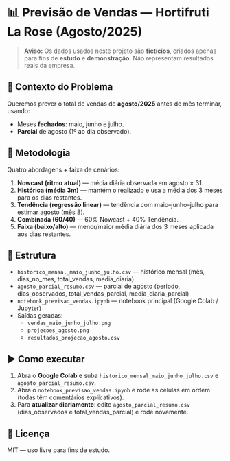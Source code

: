 # 📊 Previsão de Vendas — Hortifruti La Rose (Agosto/2025)

> **Aviso:** Os dados usados neste projeto são **fictícios**, criados apenas para fins de **estudo** e **demonstração**. Não representam resultados reais da empresa.

## 🎯 Contexto do Problema
Queremos prever o total de vendas de **agosto/2025** antes do mês terminar, usando:
- Meses **fechados**: maio, junho e julho.
- **Parcial** de agosto (1º ao dia observado).

## 🧠 Metodologia
Quatro abordagens + faixa de cenários:
1. **Nowcast (ritmo atual)** — média diária observada em agosto × 31.
2. **Histórica (média 3m)** — mantém o realizado e usa a média dos 3 meses para os dias restantes.
3. **Tendência (regressão linear)** — tendência com maio–junho–julho para estimar agosto (mês 8).
4. **Combinada (60/40)** — 60% Nowcast + 40% Tendência.
5. **Faixa (baixo/alto)** — menor/maior média diária dos 3 meses aplicada aos dias restantes.

## 📂 Estrutura
- `historico_mensal_maio_junho_julho.csv` — histórico mensal (mês, dias_no_mes, total_vendas, media_diaria)
- `agosto_parcial_resumo.csv` — parcial de agosto (periodo, dias_observados, total_vendas_parcial, media_diaria_parcial)
- `notebook_previsao_vendas.ipynb` — notebook principal (Google Colab / Jupyter)
- Saídas geradas:
  - `vendas_maio_junho_julho.png`
  - `projecoes_agosto.png`
  - `resultados_projecao_agosto.csv`

## ▶️ Como executar
1. Abra o **Google Colab** e suba `historico_mensal_maio_junho_julho.csv` e `agosto_parcial_resumo.csv`.
2. Abra o `notebook_previsao_vendas.ipynb` e rode as células em ordem (todas têm comentários explicativos).
3. Para **atualizar diariamente**: edite `agosto_parcial_resumo.csv` (dias_observados e total_vendas_parcial) e rode novamente.

## 📜 Licença
MIT — uso livre para fins de estudo.
